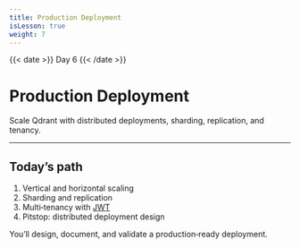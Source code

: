 ```yaml
---
title: Production Deployment
isLesson: true
weight: 7
---
```


{{< date >}} Day 6 {{< /date >}}

# Production Deployment

Scale Qdrant with distributed deployments, sharding, replication, and tenancy.

---

## Today’s path

1. Vertical and horizontal scaling
2. Sharding and replication
3. Multi‑tenancy with [JWT](https://jwt.io/)
4. Pitstop: distributed deployment design

You’ll design, document, and validate a production‑ready deployment.


